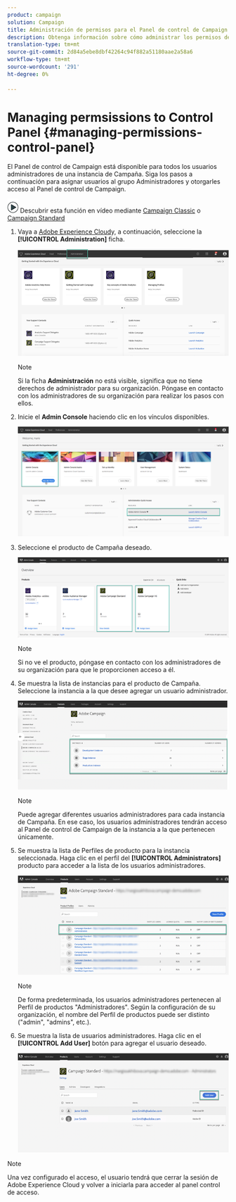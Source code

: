 ```yaml
---
product: campaign
solution: Campaign
title: Administración de permisos para el Panel de control de Campaign
description: Obtenga información sobre cómo administrar los permisos del Panel de control de Campaign
translation-type: tm+mt
source-git-commit: 2d84a5ebe8dbf42264c94f882a51180aae2a58a6
workflow-type: tm+mt
source-wordcount: '291'
ht-degree: 0%

---
```



# Managing permsissions to Control Panel {#managing-permissions-control-panel}

El Panel de control de Campaign está disponible para todos los usuarios administradores de una instancia de Campaña. Siga los pasos a continuación para asignar usuarios al grupo Administradores y otorgarles acceso al Panel de control de Campaign.

![](assets/do-not-localize/how-to-video.png) Descubrir esta función en vídeo mediante [Campaign Classic](https://experienceleague.adobe.com/docs/campaign-classic-learn/control-panel/getting-started-with-the-control-panel.html?lang=en#administrator-rights) o [Campaign Standard](https://experienceleague.corp.adobe.com/docs/campaign-standard-learn/control-panel/getting-started-with-the-control-panel.html?lang=en#administrator-rights)

1. Vaya a [Adobe Experience Cloud](https://experiencecloud.adobe.com/)y, a continuación, seleccione la **[!UICONTROL Administration]** ficha.

   ![](assets/do-not-localize/control_panel_add_user1.png)

   >[!NOTE]
   >
   >Si la ficha <b>Administración</b> no está visible, significa que no tiene derechos de administrador para su organización. Póngase en contacto con los administradores de su organización para realizar los pasos con ellos.

1. Inicie el **Admin Console** haciendo clic en los vínculos disponibles.

   ![](assets/do-not-localize/control_panel_admin1.png)

1. Seleccione el producto de Campaña deseado.

   ![](assets/do-not-localize/control_panel_add_user3.png)

   >[!NOTE]
   >
   >Si no ve el producto, póngase en contacto con los administradores de su organización para que le proporcionen acceso a él.

1. Se muestra la lista de instancias para el producto de Campaña. Seleccione la instancia a la que desee agregar un usuario administrador.

   ![](assets/do-not-localize/control_panel_add_user4.png)

   >[!NOTE]
   >
   >Puede agregar diferentes usuarios administradores para cada instancia de Campaña. En ese caso, los usuarios administradores tendrán acceso al Panel de control de Campaign de la instancia a la que pertenecen únicamente.

1. Se muestra la lista de Perfiles de producto para la instancia seleccionada. Haga clic en el perfil del **[!UICONTROL Administrators]** producto para acceder a la lista de los usuarios administradores.

   ![](assets/do-not-localize/control_panel_add_user_5.png)

   >[!NOTE]
   >
   >De forma predeterminada, los usuarios administradores pertenecen al Perfil de productos &quot;Administradores&quot;. Según la configuración de su organización, el nombre del Perfil de productos puede ser distinto (&quot;admin&quot;, &quot;admins&quot;, etc.).

1. Se muestra la lista de usuarios administradores. Haga clic en el **[!UICONTROL Add User]** botón para agregar el usuario deseado.

   ![](assets/do-not-localize/control_panel_add_user_6.png)

>[!NOTE]
>
>Una vez configurado el acceso, el usuario tendrá que cerrar la sesión de Adobe Experience Cloud y volver a iniciarla para acceder al panel control de acceso.
